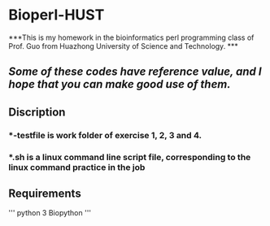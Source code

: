# Bioperl-HUST
***This is my homework in the bioinformatics perl programming class of Prof. Guo from Huazhong University of Science and Technology. ***

***Some of these codes have reference value, and I hope that you can make good use of them.***
---
## Discription

### *-testfile is work folder of exercise 1, 2, 3 and 4.
### *.sh is a linux command line script file, corresponding to the linux command practice in the job

## Requirements
'''
python 3
Biopython
'''
